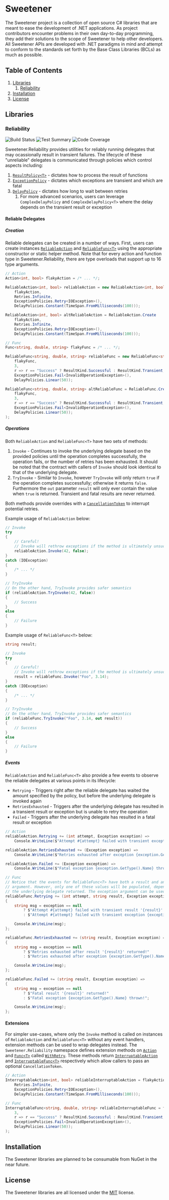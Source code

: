 # Sweetener
The Sweetener project is a collection of open source C# libraries that are meant to ease
the development of .NET applications. As project contributors encounter problems in
their own day-to-day programming, they add their solutions to the scope of Sweetener
to help other developers. All Sweetener APIs are developed with .NET paradigms in mind
and attempt to conform to the standards set forth by the Base Class Libraries (BCLs) as
much as possible.

## Table of Contents
  1. [Libraries](#Libraries)
     1. [Reliability](#Reliability)
  2. [Installation](#Installation)
  3. [License](#License)

## Libraries
### Reliability
![Build Status](https://img.shields.io/azure-devops/build/wsugarman/Sweetener/2/master.svg)
![Test Summary](https://img.shields.io/azure-devops/tests/wsugarman/Sweetener/2/master.svg)
![Code Coverage](https://img.shields.io/azure-devops/coverage/wsugarman/Sweetener/2/master.svg)

Sweetener.Reliability provides utilities for reliably running delegates that may
ocassionally result in transient failures. The lifecycle of these "unreliable" delegates
is communicated through policies which control aspects including:
  1. [`ResultPolicy<T>`](src\Sweetener.Reliability\Policies\Result\ResultPolicy.T.cs) -
     dictates how to process the result of functions
  2. [`ExceptionPolicy`](src\Sweetener.Reliability\Policies\Exception\ExceptionPolicy.cs) -
     dictates which exceptions are transient and which are fatal
  3. [`DelayPolicy`](src\Sweetener.Reliability\Policies\Delay\DelayPolicy.cs) -
     dictates how long to wait between retries
     1. For more advanced scenarios, users can leverage `ComplexDelayPolicy` and
        `ComplexDelayPolicy<T>` where the delay depends on the transient result or
        exception

#### Reliable Delegates
##### Creation
Reliable delegates can be created in a number of ways. First, users can create instances
[`ReliableAction`](src\Sweetener.Reliability\Action\ReliableAction.cs) and
[`ReliableFunc<T>`](src\Sweetener.Reliability\Func\ReliableFunc.T1.cs) using the
appropriate constructor or static helper method. Note that for every action and function
type in Sweetener.Reliability, there are type overloads that support up to 16 type
arguments.

```csharp
// Action
Action<int, bool> flakyAction = /* ... */;

ReliableAction<int, bool> reliableAction = new ReliableAction<int, bool>(
    flakyAction,
    Retries.Infinite,
    ExceptionPolicies.Retry<IOException>(),
    DelayPolicies.Constant(TimeSpan.FromMilliseconds(100)));

ReliableAction<int, bool> altReliableAction = ReliableAction.Create
    flakyAction,
    Retries.Infinite,
    ExceptionPolicies.Retry<IOException>(),
    DelayPolicies.Constant(TimeSpan.FromMilliseconds(100)));

// Func
Func<string, double, string> flakyFunc = /* ... */;

ReliableFunc<string, double, string> reliableFunc = new ReliableFunc<string, double, string>(
    flakyFunc,
    3,
    r => r == "Success" ? ResultKind.Successful : ResultKind.Transient,
    ExceptionPolicies.Fail<InvalidOperationException>(),
    DelayPolicies.Linear(50));

ReliableFunc<string, double, string> altReliableFunc = ReliableFunc.Create
    flakyFunc,
    3,
    r => r == "Success" ? ResultKind.Successful : ResultKind.Transient,
    ExceptionPolicies.Fail<InvalidOperationException>(),
    DelayPolicies.Linear(50));
);
```

##### Operations
Both `ReliableAction` and `ReliableFunc<T>` have two sets of methods:
  1. `Invoke` - Continues to invoke the underlying delegate based on the provided
     policies until the operation completes successfully, the operation fails, or
     the number of retries has been exhausted. It should be noted that the contract with
     callers of `Invoke` should look identical to that of the underlying delegate.
  2. `TryInvoke` - Similar to `Invoke`, however `TryInvoke` will only return `true`
     if the operation completes successfully; otherwise it returns `false`. Furthermore
     the `out` parameter `result` will only ever contain the value when `true` is
     returned. Transient and fatal results are never returned.

Both methods provide overrides with a [`CancellationToken`](https://docs.microsoft.com/en-us/dotnet/api/system.threading.cancellationtoken?view=netstandard-2.0)
to interrupt potential retries.

Example usage of `ReliableAction` below:
```csharp
// Invoke
try
{
    // Careful!
    // Invoke will rethrow exceptions if the method is ultimately unsuccessful
    reliableAction.Invoke(42, false);
}
catch (IOException)
{
    /* ... */
}

// TryInvoke
// On the other hand, TryInvoke provides safer semantics
if (reliableAction.TryInvoke(42, false))
{
    // Success
}
else
{
    // Failure
}
```

Example usage of `ReliableFunc<T>` below:
```csharp
string result;

// Invoke
try
{
    // Careful!
    // Invoke will rethrow exceptions if the method is ultimately unsuccessful
    result = reliableFunc.Invoke("Foo", 3.14);
}
catch (IOException)
{
    /* ... */
}

// TryInvoke
// On the other hand, TryInvoke provides safer semantics
if (reliableFunc.TryInvoke("Foo", 3.14, out result))
{
    // Success
}
else
{
    // Failure
}
```

##### Events
`ReliableAction` and `ReliableFunc<T>` also provide a few events to observe the
reliable delegates at various points in its lifecycle:
  - `Retrying` - Triggers right after the reliable delegate has waited the amount specified
    by the policy, but before the underlying delegate is invoked again
  - `RetriesExhausted` - Triggers after the underlying delegate has resulted in a
    transient result or exception but is unable to retry the operation
  - `Failed` - Triggers after the underlying delegate has resulted in a fatal
    result or exception

```csharp
// Action
reliableAction.Retrying += (int attempt, Exception exception) =>
    Console.WriteLine($"Attempt #{attempt} failed with transient exception {exception.GetType().Name}");

reliableAction.RetriesExhausted += (Exception exception) =>
    Console.WriteLine($"Retries exhausted after exception {exception.GetType().Name} thrown!");

reliableAction.Failed += (Exception exception) =>
    Console.WriteLine($"Fatal exception {exception.GetType().Name} thrown!");

// Func
// Notice that the events for ReliableFunc<T> have both a result and an exception
// argument. However, only one of these values will be populated, depending on how
// the underlying delegate returned. The exception argument can be used to disambiguate.
reliableFunc.Retrying += (int attempt, string result, Exception exception) =>
{
    string msg = exception == null
        ? $"Attempt #{attempt} failed with transient result '{result}' returned!"
        : $"Attempt #{attempt} failed with transient exception {exception.GetType().Name} thrown!";

    Console.WriteLine(msg);
};

reliableFunc.RetriesExhausted += (string result, Exception exception) =>
{
    string msg = exception == null
        ? $"Retries exhausted after result '{result}' returned!"
        : $"Retries exhausted after exception {exception.GetType().Name} thrown!";

    Console.WriteLine(msg);
};

reliableFunc.Failed += (string result, Exception exception) =>
{
    string msg = exception == null
        ? $"Fatal result '{result}' returned!"
        : $"Fatal exception {exception.GetType().Name} thrown!";

    Console.WriteLine(msg);
};
```

#### Extensions
For simpler use-cases, where only the `Invoke` method is called on instances of
`ReliableAction` and `ReliableFunc<T>` without any event handlers, extension
methods can be used to wrap delegates instead. The `Sweetener.Reliability` namespace
defines extension methods on [`Action`](https://docs.microsoft.com/en-us/dotnet/api/system.action?view=netstandard-2.0)
and [`Func<T>`](https://docs.microsoft.com/en-us/dotnet/api/system.func-1?view=netstandard-2.0)
called [`WithRetry`](src\Sweetener.Reliability\Action\Action.Extensions.cs). These
methods return [`InterruptableAction`](src\Sweetener.Reliability\Action\InterruptableAction.cs)
and [`InterruptableFunc<T>`](src\Sweetener.Reliability\Func\InterruptableFunc.cs)
respectively which allow callers to pass an optional `CancellationToken`.

```csharp
// Action
InterruptableAction<int, bool> reliableInterruptableAction = flakyAction.WithRetry(
    Retries.Infinite,
    ExceptionPolicies.Retry<IOException>(),
    DelayPolicies.Constant(TimeSpan.FromMilliseconds(100)));

// Func
InterruptableFunc<string, double, string> reliableInterruptableFunc = flakyFunc.WithRetry(
    3,
    r => r == "Success" ? ResultKind.Successful : ResultKind.Transient,
    ExceptionPolicies.Fail<InvalidOperationException>(),
    DelayPolicies.Linear(50));
);
```

## Installation
The Sweetener libraries are planned to be consumable from NuGet in the near future.

## License
The Sweetener libraries are all licensed under the [MIT](LICENSE) license.
